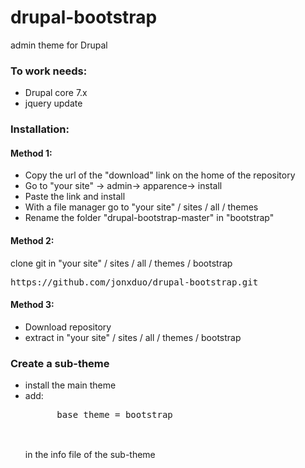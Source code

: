 drupal-bootstrap
================

admin theme for Drupal

<h3>To work needs:</h3>
<ul>
  <li>
    Drupal core 7.x
  </li>
  <li>
    jquery update
  </li>
</ul>

<h3>Installation:</h3>
<h4>Method 1:</h4>
<ul>
  <li>
    Copy the url of the "download" link on the home of the repository
  </li>
  <li>
    Go to "your site" -> admin-> apparence-> install
  </li>
  <li>
    Paste the link and install
  </li>
  <li>
    With a file manager go to "your site" / sites / all / themes
  </li>
  <li>
    Rename the folder "drupal-bootstrap-master" in "bootstrap"
  </li>
</ul>
<h4>Method 2:</h4>
clone git in "your site" / sites / all / themes / bootstrap
<pre>
https://github.com/jonxduo/drupal-bootstrap.git
</pre>
<h4>Method 3:</h4>
<ul>
  <li>
   Download repository
  </li>
  <li>
    extract in "your site" / sites / all / themes / bootstrap
  </li>
</ul>
<h3>Create a sub-theme</h3>
<ul>
  <li>
    install the main theme
  </li>
  <li>
    add:<br/>
    <pre>
      base theme = bootstrap
    </pre><br/>
    in the info file of the sub-theme
  </li>
<ul>

